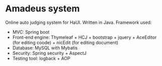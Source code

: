 # Amadeus system
Online auto judging system for HaUI.
Written in Java.
Framework used:
+ MVC: Spring boot
+ Front-end engine: Thymeleaf + HCJ + bootstrap + jquery + AceEditor (for editing coode) + nicEdit (for editing document)
+ Database: MySQL with Mybatis
+ Security: Spring security + AspectJ
+ Testing tool: logback + AOP
